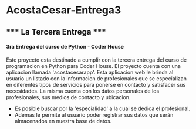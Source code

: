 # AcostaCesar-Entrega3
## *** La Tercera Entrega ***
#### 3ra Entrega del curso de Python - Coder House

Este proyecto esta destinado a cumplir con la tercera entrega del curso de programacion en Python para Coder House.
El proyecto cuenta con una aplicacion llamada 'acostacesarapp'. Esta aplicacion web le brinda al usuario un listado con la informacion de profesionales que se especializan en diferentes tipos de servicios para ponerse en contacto y satisfacer sus necesidades. La misma cuenta con los datos personales de los profesionales, sus medios de contacto y ubicacion. 
* Es posible buscar por la 'especialidad' a la cual se dedica el profesional.
* Ademas le permite al usuario poder registrar sus datos que serán almacenados en nuestra base de datos.
